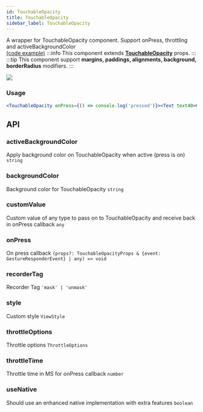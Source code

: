 ```yaml
---
id: TouchableOpacity
title: TouchableOpacity
sidebar_label: TouchableOpacity
---
```


A wrapper for TouchableOpacity component. Support onPress, throttling and activeBackgroundColor  
[(code example)](https://github.com/wix/react-native-ui-lib/blob/master/src/components/touchableOpacity/index.tsx)
:::info
This component extends **[TouchableOpacity](https://reactnative.dev/docs/touchableopacity)** props.
:::
:::tip
This component support **margins, paddings, alignments, background, borderRadius** modifiers.
:::
<div style={{display: 'flex', flexDirection: 'row', overflowX: 'auto', maxHeight: '500px', alignItems: 'center'}}><img style={{maxHeight: '420px'}} src={'https://media.giphy.com/media/xULW8AMIgw7l31zjm8/giphy.gif'}/>

</div>

### Usage
``` jsx live
<TouchableOpacity onPress={() => console.log('pressed')}><Text text40>Click Me!</Text></TouchableOpacity>
```
## API
### activeBackgroundColor
Apply background color on TouchableOpacity when active (press is on)
`string ` 

### backgroundColor
Background color for TouchableOpacity
`string ` 

### customValue
Custom value of any type to pass on to TouchableOpacity and receive back in onPress callback
`any ` 

### onPress
On press callback
`(props?: TouchableOpacityProps & {event: GestureResponderEvent} | any) => void ` 

### recorderTag
Recorder Tag
`'mask' | 'unmask' ` 

### style
Custom style
`ViewStyle ` 

### throttleOptions
Throttle options
`ThrottleOptions ` 

### throttleTime
Throttle time in MS for onPress callback
`number ` 

### useNative
Should use an enhanced native implementation with extra features
`boolean ` 


